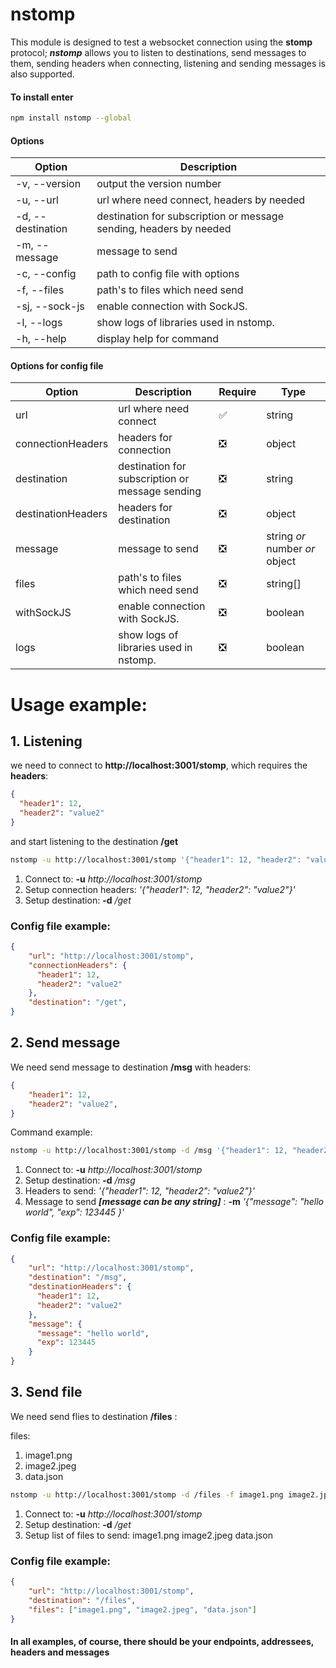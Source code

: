 # nstomp
This module is designed to test a websocket connection using the **stomp** protocol;
***nstomp*** allows you to listen to destinations, send messages to them, sending headers when connecting, listening and sending messages is also supported.

#### To install enter
```bash
npm install nstomp --global
```

#### Options

| Option                              | Description                                        |
|-------------------------------------|----------------------------------------------------|
| -v, --version                       |  output the version number                         |
| -u, --url                  |  url where need connect, headers by needed                           |
| -d, --destination  |  destination for subscription or message sending, headers by needed  |
| -m, --message             |  message to send                               |
| -c, --config                 |  path to config file with options |
| -f, --files             | path's to files which need send |
| -sj, --sock-js                      |  enable connection with SockJS.                    |
| -l, --logs                          |  show logs of libraries used in nstomp.            |
| -h, --help                          |  display help for command                          |

#### Options for config file

| Option             | Description                                      | Require | Type   |
|--------------------|--------------------------------------------------|---------|--------|
| url                |  url where need connect                          | ✅   | string |
| connectionHeaders  |  headers for connection                          | ❎    | object |
| destination        |  destination for subscription or message sending | ❎    | string |
| destinationHeaders |  headers for destination                         | ❎    | object |
| message            |  message to send                                 | ❎    | string *or* number *or* object |
| files              |  path's to files which need send                 | ❎    | string[] |
| withSockJS         |  enable connection with SockJS.                  | ❎    | boolean |
| logs               |  show logs of libraries used in nstomp.          | ❎    | boolean |

# Usage example:
## 1. Listening
we need to connect to **http://localhost:3001/stomp**, which requires the **headers**:
```json
{
  "header1": 12,
  "header2": "value2"
}
```
and start listening to the destination **/get**

```bash
nstomp -u http://localhost:3001/stomp '{"header1": 12, "header2": "value2"}' -d /get
```

1. Connect to: **-u** *http://localhost:3001/stomp*
2. Setup connection headers: *'{"header1": 12, "header2": "value2"}'*
3. Setup destination: **-d** */get*

### Config file example:
```json
{
    "url": "http://localhost:3001/stomp",
    "connectionHeaders": {
      "header1": 12,
      "header2": "value2"
    },
    "destination": "/get",
}
```

## 2. Send message
We need send message to destination **/msg** with headers:
```json
{
    "header1": 12,
    "header2": "value2",
}
```
Command example:
```bash
nstomp -u http://localhost:3001/stomp -d /msg '{"header1": 12, "header2": "value2"}' -m '{"message": "hello world", "exp": 123445 }'
```

1. Connect to: **-u** *http://localhost:3001/stomp*
2. Setup destination: **-d** */msg*
3. Headers to send: *'{"header1": 12, "header2": "value2"}'*
4. Message to send  ***[message can be any string]*** : **-m** *'{"message": "hello world", "exp": 123445 }'*

### Config file example:
```json
{
    "url": "http://localhost:3001/stomp",
    "destination": "/msg",
    "destinationHeaders": {
      "header1": 12,
      "header2": "value2"
    },
    "message": {
      "message": "hello world", 
      "exp": 123445
    }
}
```

## 3. Send file
We need send flies to destination **/files** :

files: 
  1. image1.png
  2. image2.jpeg
  3. data.json

```bash
nstomp -u http://localhost:3001/stomp -d /files -f image1.png image2.jpeg data.json
```

1. Connect to: **-u** *http://localhost:3001/stomp*
2. Setup destination: **-d** */get*
3. Setup list of files to send: image1.png image2.jpeg data.json

### Config file example:
```json
{
    "url": "http://localhost:3001/stomp",
    "destination": "/files",
    "files": ["image1.png", "image2.jpeg", "data.json"]
}
```
#### In all examples, of course, there should be your endpoints, addressees, headers and messages
